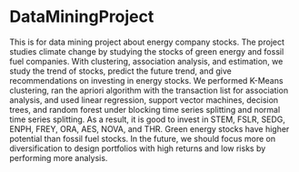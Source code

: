 # DataMiningProject
This is for data mining project about energy company stocks. The project studies climate change by studying the stocks of green energy and fossil fuel companies. With clustering, association analysis, and estimation, we study the trend of stocks, predict the future trend, and give recommendations on investing in energy stocks. We performed K-Means clustering, ran the apriori algorithm with the transaction list for association analysis, and used linear regression, support vector machines, decision trees, and random forest under blocking time series splitting and normal time series splitting. As a result, it is good to invest in STEM, FSLR, SEDG, ENPH, FREY, ORA, AES, NOVA, and THR. Green energy stocks have higher potential than fossil fuel stocks. In the future, we should focus more on diversification to design portfolios with high returns and low risks by performing more analysis.
